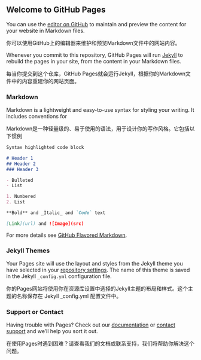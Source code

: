 ## Welcome to GitHub Pages

You can use the [editor on GitHub](https://github.com/kkeeliu/kkeeliu.github.io/edit/main/index.md) to maintain and preview the content for your website in Markdown files.

你可以使用GitHub上的编辑器来维护和预览Markdown文件中的网站内容。

Whenever you commit to this repository, GitHub Pages will run [Jekyll](https://jekyllrb.com/) to rebuild the pages in your site, from the content in your Markdown files.

每当你提交到这个仓库，GitHub Pages就会运行Jekyll，根据你的Markdown文件中的内容重建你的网站页面。



### Markdown

Markdown is a lightweight and easy-to-use syntax for styling your writing. It includes conventions for

Markdown是一种轻量级的、易于使用的语法，用于设计你的写作风格。它包括以下惯例

```markdown
Syntax highlighted code block

# Header 1
## Header 2
### Header 3

- Bulleted
- List

1. Numbered
2. List

**Bold** and _Italic_ and `Code` text

[Link](url) and ![Image](src)
```

For more details see [GitHub Flavored Markdown](https://guides.github.com/features/mastering-markdown/).

### Jekyll Themes

Your Pages site will use the layout and styles from the Jekyll theme you have selected in your [repository settings](https://github.com/kkeeliu/kkeeliu.github.io/settings/pages). The name of this theme is saved in the Jekyll `_config.yml` configuration file.

你的Pages网站将使用你在资源库设置中选择的Jekyll主题的布局和样式。这个主题的名称保存在 Jekyll _config.yml 配置文件中。

### Support or Contact

Having trouble with Pages? Check out our [documentation](https://docs.github.com/categories/github-pages-basics/) or [contact support](https://support.github.com/contact) and we’ll help you sort it out.

在使用Pages时遇到困难？请查看我们的文档或联系支持，我们将帮助你解决这个问题。
